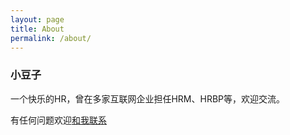 ```yaml
---
layout: page
title: About
permalink: /about/
---
```


### 小豆子

一个快乐的HR，曾在多家互联网企业担任HRM、HRBP等，欢迎交流。

有任何问题欢迎[和我联系](mailto:419479204@qq.com)

